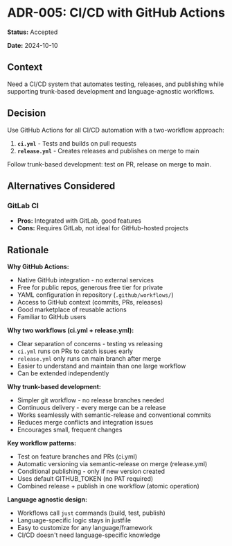 # ADR-005: CI/CD with GitHub Actions

**Status:** Accepted

**Date:** 2024-10-10

## Context

Need a CI/CD system that automates testing, releases, and publishing while supporting trunk-based development and language-agnostic workflows.

## Decision

Use GitHub Actions for all CI/CD automation with a two-workflow approach:

1. **`ci.yml`** - Tests and builds on pull requests
2. **`release.yml`** - Creates releases and publishes on merge to main

Follow trunk-based development: test on PR, release on merge to main.

## Alternatives Considered

### GitLab CI

- **Pros:** Integrated with GitLab, good features
- **Cons:** Requires GitLab, not ideal for GitHub-hosted projects

## Rationale

**Why GitHub Actions:**

- Native GitHub integration - no external services
- Free for public repos, generous free tier for private
- YAML configuration in repository (`.github/workflows/`)
- Access to GitHub context (commits, PRs, releases)
- Good marketplace of reusable actions
- Familiar to GitHub users

**Why two workflows (ci.yml + release.yml):**

- Clear separation of concerns - testing vs releasing
- `ci.yml` runs on PRs to catch issues early
- `release.yml` only runs on main branch after merge
- Easier to understand and maintain than one large workflow
- Can be extended independently

**Why trunk-based development:**

- Simpler git workflow - no release branches needed
- Continuous delivery - every merge can be a release
- Works seamlessly with semantic-release and conventional commits
- Reduces merge conflicts and integration issues
- Encourages small, frequent changes

**Key workflow patterns:**

- Test on feature branches and PRs (ci.yml)
- Automatic versioning via semantic-release on merge (release.yml)
- Conditional publishing - only if new version created
- Uses default GITHUB_TOKEN (no PAT required)
- Combined release + publish in one workflow (atomic operation)

**Language agnostic design:**

- Workflows call `just` commands (build, test, publish)
- Language-specific logic stays in justfile
- Easy to customize for any language/framework
- CI/CD doesn't need language-specific knowledge
